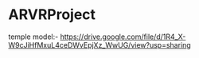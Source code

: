 # ARVRProject
temple model:- https://drive.google.com/file/d/1R4_X-W9cJiHfMxuL4ceDWvEpjXz_WwUG/view?usp=sharing
